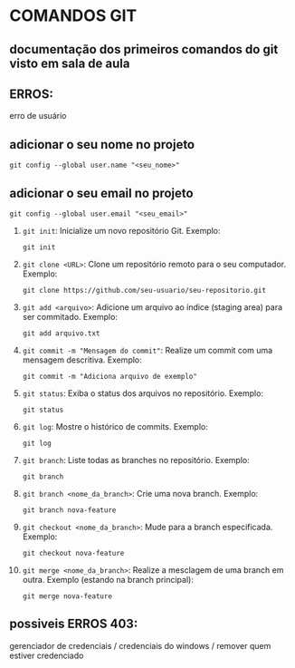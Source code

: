 # COMANDOS GIT
## documentação dos primeiros comandos do git visto em sala de aula

## ERROS:
erro de usuário

## adicionar o seu nome no projeto
````
git config --global user.name "<seu_nome>" 

````
##  adicionar o seu email no projeto
````
git config --global user.email "<seu_email>"

````

1. `git init`: Inicialize um novo repositório Git.
   Exemplo:
   ```
   git init
   ```

2. `git clone <URL>`: Clone um repositório remoto para o seu computador.
   Exemplo:
   ```
   git clone https://github.com/seu-usuario/seu-repositorio.git
   ```

3. `git add <arquivo>`: Adicione um arquivo ao índice (staging area) para ser commitado.
   Exemplo:
   ```
   git add arquivo.txt
   ```

4. `git commit -m "Mensagem do commit"`: Realize um commit com uma mensagem descritiva.
   Exemplo:
   ```
   git commit -m "Adiciona arquivo de exemplo"
   ```

5. `git status`: Exiba o status dos arquivos no repositório.
   Exemplo:
   ```
   git status
   ```

6. `git log`: Mostre o histórico de commits.
   Exemplo:
   ```
   git log
   ```

7. `git branch`: Liste todas as branches no repositório.
   Exemplo:
   ```
   git branch
   ```

8. `git branch <nome_da_branch>`: Crie uma nova branch.
   Exemplo:
   ```
   git branch nova-feature
   ```

9. `git checkout <nome_da_branch>`: Mude para a branch especificada.
   Exemplo:
   ```
   git checkout nova-feature
   ```

10. `git merge <nome_da_branch>`: Realize a mesclagem de uma branch em outra.
    Exemplo (estando na branch principal):
    ```
    git merge nova-feature
    ```

##  possiveis ERROS 403:

gerenciador de credenciais / credenciais do windows / remover quem estiver credenciado
